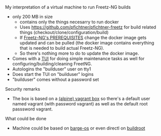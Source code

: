 My interpretation of a virtual machine to run Freetz-NG builds

- only 200 MB in size
  - contains only the things necesarry to run docker
  - Uses https://github.com/pfichtner/pfichtner-freetz for build related things (checkout/clone/configuration/build)
  - If [Freetz-NG's PREREQUISITES](https://github.com/Freetz-NG/freetz-ng/blob/master/docs/PREREQUISITES.md) change the docker image gets updated and can be pulled (the docker image contains everything that is needed to build actual Freetz-NG). 
  - So there's nothing more to do to update the docker image. 
- Comes with a [TUI](https://en.wikipedia.org/wiki/Text-based_user_interface) for doing simple maintenance tasks as well for configuring/building/cleaning FreetNG. 
- Autologins the "builduser" user on tty1
- Does start the TUI on "builduser" logins
- "builduser" comes without a password set

Security remarks
- The box is based on a [(alpine) vagrant box](https://app.vagrantup.com/generic/boxes/alpine312) so there's a default user named vagrant (with password vagrant) as well as the default root passsword vagrant. 

What could be done
- Machine could be based on [barge-os](https://github.com/bargees/barge-os) or even directl on [buildroot](https://buildroot.org/)
